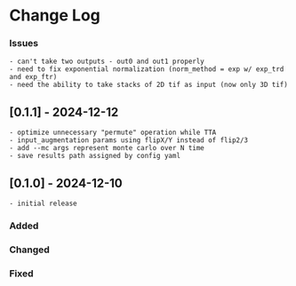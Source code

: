 # Change Log

### Issues
    - can't take two outputs - out0 and out1 properly
    - need to fix exponential normalization (norm_method = exp w/ exp_trd and exp_ftr)
    - need the ability to take stacks of 2D tif as input (now only 3D tif)

## [0.1.1] - 2024-12-12
    - optimize unnecessary "permute" operation while TTA
    - input_augmentation params using flipX/Y instead of flip2/3
    - add --mc args represent monte carlo over N time 
    - save results path assigned by config yaml
## [0.1.0] - 2024-12-10
    - initial release
### Added
### Changed
### Fixed